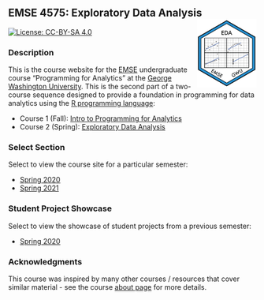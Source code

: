 
<!-- README.md is generated from README.Rmd. Please edit that file -->

## EMSE 4575: Exploratory Data Analysis <a href='https://github.com/emse-eda-gwu/'><img src='images/eda_hex_sticker.png' align="right" height="139"/></a>

<!-- badges: start -->

[![License:
CC-BY-SA 4.0](https://img.shields.io/badge/License-CC%20BY--SA-lightgrey)](https://creativecommons.org/licenses/by-sa/4.0/)
<!-- badges: end -->

### Description

This is the course website for the
[EMSE](https://www.emse.seas.gwu.edu/) undergraduate course “Programming
for Analytics” at the [George Washington
University](https://www.gwu.edu/). This is the second part of a
two-course sequence designed to provide a foundation in programming for
data analytics using the [R programming
language](https://www.r-project.org/):

  - Course 1 (Fall): [Intro to Programming for
    Analytics](http://p4a.seas.gwu.edu/)
  - Course 2 (Spring): [Exploratory Data
    Analysis](http://eda.seas.gwu.edu/)

### Select Section

Select to view the course site for a particular semester:

  - [Spring 2020](http://eda.seas.gwu.edu/2020-Spring/)
  - [Spring 2021](http://eda.seas.gwu.edu/2021-Spring/)

### Student Project Showcase

Select to view the showcase of student projects from a previous
semester:

  - [Spring 2020](http://eda.seas.gwu.edu/showcase-2020-spring.html)

### Acknowledgments

This course was inspired by many other courses / resources that cover
similar material - see the course [about
page](http://eda.seas.gwu.edu/about.html) for more details.
